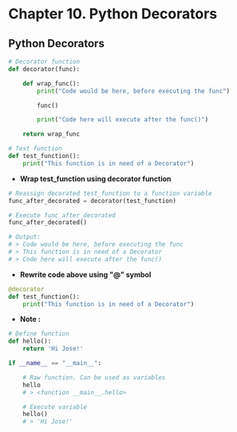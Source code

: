 # Chapter **10.**  Python Decorators

## Python Decorators
```python
# Decorator function
def decorator(func):

    def wrap_func():
        print("Code would be here, before executing the func")

        func()

        print("Code here will execute after the func()")

    return wrap_func

# Test function
def test_function():
    print("This function is in need of a Decorator")
```
* __Wrap test_function using decorator function__
```python
# Reassign decorated test_function to a function variable 
func_after_decorated = decorator(test_function)

# Execute func_after_decorated
func_after_decorated()

# Output:
# > Code would be here, before executing the func
# > This function is in need of a Decorator
# > Code here will execute after the func()
```
* __Rewrite code above using "@" symbol__

```python
@decorator
def test_function():
    print("This function is in need of a Decorator")
```

* __Note :__
```python 
# Define function
def hello():
    return 'Hi Jose!'

if __name__ == "__main__":

    # Raw function. Can be used as variables
    hello           
    # > <function __main__.hello>

    # Execute variable 
    hello()   
    # > 'Hi Jose!'
```

